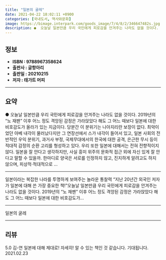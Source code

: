 ```yaml
---
title: "일본의 굴레"
date: 2021-04-22 18:02:11 +0900
categories: [국내도서, 역사와문화]
image: https://bimage.interpark.com/goods_image/7/4/8/2/346647482s.jpg
description: ●  오늘날 일본만큼 우리 국민에게 피로감을 안겨주는 나라도 없을 것이다. 2019년의 “노 재팬” 이후 어느 정도 격앙된 감정은 가라앉았다 해도 그 어느 때보다 일본에 대한 비호감도가 올라가 있는 지금이다. 당분간 이 분위기는 나아지리란 보장이 없다. 최악이었던 아베 내각이 물러났다지만 그 연장선에서 
---
```


## **정보**

- **ISBN : 9788967358624**
- **출판사 : 글항아리**
- **출판일 : 20210215**
- **저자 : 태가트 머피**

------



## **요약**

●  오늘날 일본만큼 우리 국민에게 피로감을 안겨주는 나라도 없을 것이다. 2019년의 “노 재팬” 이후 어느 정도 격앙된 감정은 가라앉았다 해도 그 어느 때보다 일본에 대한 비호감도가 올라가 있는 지금이다. 당분간 이 분위기는 나아지리란 보장이 없다. 최악이었던 아베 내각이 물러났다지만 그 연장선에서 스가 내각이 들어서 있고, 일본 사회의 전반적인 우익 분위기, 과거사 부정, 국제무대에서의 한국에 대한 공격, 은근한 무시 등이 적대적 감정의 순환 고리를 형성하고 있다. 우리 또한 일본에 대해서는 전혀 전향적이지 않다. 일본을 잘 안다고 생각하지만, 사실 흥미 위주의 문화적 접근 외에 자신 있게 잘 안다고 말할 수 있을까. 한마디로 양국은 서로를 인정하지 않고, 진지하게 알려고도 하지 않으며, 피상적·적대적으로 ...

------

일본이라는 복잡한 나라를 투명하게 보여주는 놀라운 통찰력
“지난 20년간 외국인 저자가 일본에 대해 쓴 가장 중요한 책!”오늘날 일본만큼 우리 국민에게 피로감을 안겨주는 나라도 없을 것이다. 2019년의 “노 재팬” 이후 어느 정도 격앙된 감정은 가라앉았다 해도 그 어느 때보다 일본에 대한 비호감도가... 

------


일본의 굴레 

------


## **리뷰** 

5.0 김-연 일본에 대해 제대로! 자세히! 알 수 있는 책인 것 같습니다. 기대됩니다. 2021.02.23 <br/>